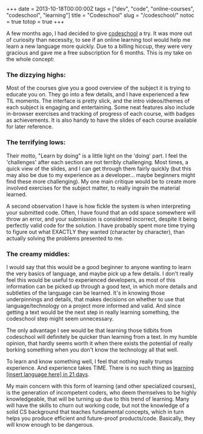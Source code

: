 +++
date = 2013-10-18T00:00:00Z
tags = ["dev", "code", "online-courses", "codeschool", "learning"]
title = "Codeschool"
slug = "/codeschool/"
notoc = true
totop = true
+++

A few months ago, I had decided to give [codeschool](http://www.codeschool.com) a try. It was more out of curiosity than necessity, to see if an online learning tool would help me learn a new language more quickly. Due to a billing hiccup, they were very gracious and gave me a free subscription for 6 months. This is my take on the whole concept:

### The dizzying highs:

Most of the courses give you a good overview of the subject it is trying to educate you on. They go into a few details, and I have experienced a few TIL moments. The interface is pretty slick, and the intro videos/themes of each subject is engaging and entertaining. Some neat features also include in-browser exercises and tracking of progress of each course, with badges as achievements. It is also handy to have the slides of each course available for later reference.

### The terrifying lows:

Their motto, "Learn by doing" is a little light on the 'doing' part. I feel the 'challenges' after each section are not terribly challenging. Most times, a quick view of the slides, and I can get through them fairly quickly (but this may also be due to my experience as a developer... maybe beginners might find these more challenging). My one main critique would be to create more involved exercises for the subject matter, to really ingrain the material learned.

A second observation I have is how fickle the system is when interpreting your submitted code. Often, I have found that an odd space somewhere will throw an error, and your submission is considered incorrect, despite it being perfectly valid code for the solution. I have probably spent more time trying to figure out what EXACTLY they wanted (character by character), than actually solving the problems presented to me.

### The creamy middles:

I would say that this would be a good beginner to anyone wanting to learn the very basics of language, and maybe pick up a few details. I don't really feel this would be useful to experienced developers, as most of this information can be picked up through a good text, in which more details and subtleties of the language can be learned. It's in knowing those underpinnings and details, that makes decisions on whether to use that language/technology on a project more informed and valid. And since getting a text would be the next step in really learning something, the codeschool step might seem unnecessary.

The only advantage I see would be that learning those tidbits from codeschool will definitely be quicker than learning from a text. In my humble opinion, that hardly seems worth it when there exists the potential of really borking something when you don't know the technology all that well.

To learn and know something well, I feel that nothing really trumps experience. And experience takes TIME. There is no such thing as [learning [insert language here] in 21 days](http://www.acartoofar.co.uk/wp-content/uploads/2010/03/Teach-yourself-C++-in-21-days.png).

My main concern with this form of learning (and other specialized courses), is the generation of incompetent coders, who deem themselves to be highly knowledgeable, that will be turning up due to this trend of learning. Many will have the skills to churn out working code, but not the knowledge of a solid CS background that teaches fundamental concepts, which in turn helps you produce efficient and future-proof products/code. Basically, they will know enough to be dangerous.
